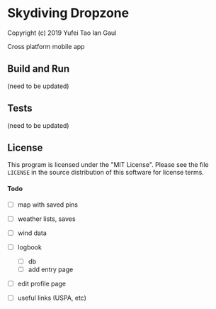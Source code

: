 # Skydiving Dropzone
Copyright (c) 2019 Yufei Tao Ian Gaul

Cross platform mobile app


## Build and Run
(need to be updated)

## Tests
(need to be updated)

## License

This program is licensed under the "MIT License".  Please
see the file `LICENSE` in the source distribution of this
software for license terms.

#### Todo

- [ ] map with saved pins
- [ ] weather lists, saves
- [ ] wind data
- [ ] logbook 
	- [ ] db
	- [ ] add entry page
- [ ] edit profile page
- [ ] useful links (USPA, etc)



